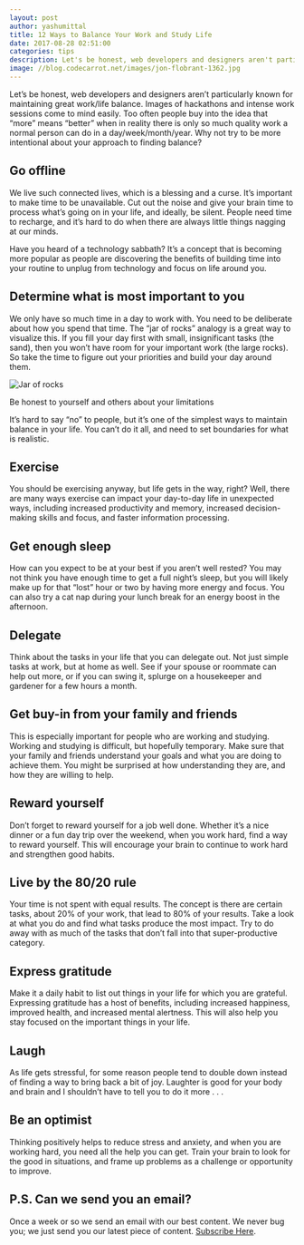 ```yaml
---
layout: post
author: yashumittal
title: 12 Ways to Balance Your Work and Study Life
date: 2017-08-28 02:51:00
categories: tips
description: Let's be honest, web developers and designers aren't particularly known for maintaining great work/life balance. Images of hackathons and intense work sessions come to mind easily.
image: //blog.codecarrot.net/images/jon-flobrant-1362.jpg
---
```


Let’s be honest, web developers and designers aren’t particularly known for maintaining great work/life balance. Images of hackathons and intense work sessions come to mind easily. Too often people buy into the idea that “more” means “better” when in reality there is only so much quality work a normal person can do in a day/week/month/year. Why not try to be more intentional about your approach to finding balance?

## Go offline

We live such connected lives, which is a blessing and a curse. It’s important to make time to be unavailable. Cut out the noise and give your brain time to process what’s going on in your life, and ideally, be silent. People need time to recharge, and it’s hard to do when there are always little things nagging at our minds.

Have you heard of a technology sabbath? It’s a concept that is becoming more popular as people are discovering the benefits of building time into your routine to unplug from technology and focus on life around you.

## Determine what is most important to you

We only have so much time in a day to work with. You need to be deliberate about how you spend that time. The “jar of rocks” analogy is a great way to visualize this. If you fill your day first with small, insignificant tasks (the sand), then you won’t have room for your important work (the large rocks). So take the time to figure out your priorities and build your day around them.

![Jar of rocks](//blog.codecarrot.net/images/jar-of-rocks.jpg)

Be honest to yourself and others about your limitations

It’s hard to say “no” to people, but it’s one of the simplest ways to maintain balance in your life. You can’t do it all, and need to set boundaries for what is realistic.

## Exercise

You should be exercising anyway, but life gets in the way, right? Well, there are many ways exercise can impact your day-to-day life in unexpected ways, including increased productivity and memory, increased decision-making skills and focus, and faster information processing.

## Get enough sleep

How can you expect to be at your best if you aren’t well rested? You may not think you have enough time to get a full night’s sleep, but you will likely make up for that “lost” hour or two by having more energy and focus. You can also try a cat nap during your lunch break for an energy boost in the afternoon.

## Delegate

Think about the tasks in your life that you can delegate out. Not just simple tasks at work, but at home as well. See if your spouse or roommate can help out more, or if you can swing it, splurge on a housekeeper and gardener for a few hours a month.

## Get buy-in from your family and friends

This is especially important for people who are working and studying. Working and studying is difficult, but hopefully temporary. Make sure that your family and friends understand your goals and what you are doing to achieve them. You might be surprised at how understanding they are, and how they are willing to help.

## Reward yourself

Don’t forget to reward yourself for a job well done. Whether it’s a nice dinner or a fun day trip over the weekend, when you work hard, find a way to reward yourself. This will encourage your brain to continue to work hard and strengthen good habits.

## Live by the 80/20 rule

Your time is not spent with equal results. The concept is there are certain tasks, about 20% of your work, that lead to 80% of your results. Take a look at what you do and find what tasks produce the most impact. Try to do away with as much of the tasks that don’t fall into that super-productive category.

## Express gratitude

Make it a daily habit to list out things in your life for which you are grateful. Expressing gratitude has a host of benefits, including increased happiness, improved health, and increased mental alertness. This will also help you stay focused on the important things in your life.

## Laugh

As life gets stressful, for some reason people tend to double down instead of finding a way to bring back a bit of joy. Laughter is good for your body and brain and I shouldn’t have to tell you to do it more . . .

## Be an optimist

Thinking positively helps to reduce stress and anxiety, and when you are working hard, you need all the help you can get. Train your brain to look for the good in situations, and frame up problems as a challenge or opportunity to improve.

## P.S. Can we send you an email?

Once a week or so we send an email with our best content. We never bug you; we just send you our latest piece of content. [Subscribe Here](#subscribe).
